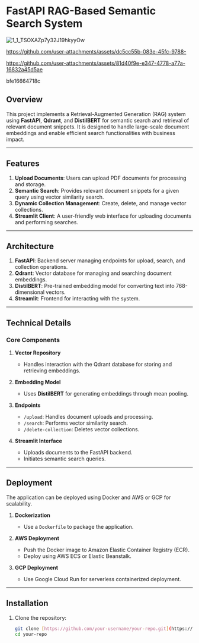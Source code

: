 # FastAPI RAG-Based Semantic Search System
![1_1_TSOXAZp7y32J19hkyyOw](https://github.com/user-attachments/assets/1ad9e65c-dfb8-4f1c-85b1-74e8dccac9f6)





https://github.com/user-attachments/assets/dc5cc55b-083e-45fc-9788-

https://github.com/user-attachments/assets/81d40f9e-e347-4778-a77a-16832a45d5ae

bfe16664718c


## Overview
This project implements a Retrieval-Augmented Generation (RAG) system using **FastAPI**, **Qdrant**, and **DistilBERT** for semantic search and retrieval of relevant document snippets. It is designed to handle large-scale document embeddings and enable efficient search functionalities with business impact.

---

## Features
1. **Upload Documents**: Users can upload PDF documents for processing and storage.
2. **Semantic Search**: Provides relevant document snippets for a given query using vector similarity search.
3. **Dynamic Collection Management**: Create, delete, and manage vector collections.
4. **Streamlit Client**: A user-friendly web interface for uploading documents and performing searches.

---

## Architecture
1. **FastAPI**: Backend server managing endpoints for upload, search, and collection operations.
2. **Qdrant**: Vector database for managing and searching document embeddings.
3. **DistilBERT**: Pre-trained embedding model for converting text into 768-dimensional vectors.
4. **Streamlit**: Frontend for interacting with the system.

---

## Technical Details
### **Core Components**
1. **Vector Repository**
   - Handles interaction with the Qdrant database for storing and retrieving embeddings.

2. **Embedding Model**
   - Uses **DistilBERT** for generating embeddings through mean pooling.

3. **Endpoints**
   - `/upload`: Handles document uploads and processing.
   - `/search`: Performs vector similarity search.
   - `/delete-collection`: Deletes vector collections.

4. **Streamlit Interface**
   - Uploads documents to the FastAPI backend.
   - Initiates semantic search queries.

---

## Deployment
The application can be deployed using Docker and AWS or GCP for scalability.

1. **Dockerization**
   - Use a `Dockerfile` to package the application.

2. **AWS Deployment**
   - Push the Docker image to Amazon Elastic Container Registry (ECR).
   - Deploy using AWS ECS or Elastic Beanstalk.

3. **GCP Deployment**
   - Use Google Cloud Run for serverless containerized deployment.

---

## Installation

1. Clone the repository:
   ```bash
   git clone [https://github.com/your-username/your-repo.git](https://github.com/rbhardwaj2186/FAST-API-RAG-LLM-System.git )
   cd your-repo
